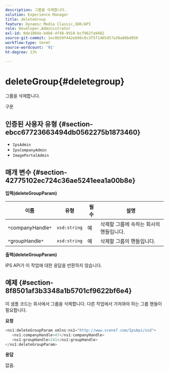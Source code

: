 ```yaml
---
description: 그룹을 삭제합니다.
solution: Experience Manager
title: deleteGroup
feature: Dynamic Media Classic,SDK/API
role: Developer,Administrator
exl-id: 0de188de-b4b6-4f48-9918-bcf962fa9482
source-git-commit: 1ec8b59f442eb96c6c3f5f1405d57a38a86bd056
workflow-type: tm+mt
source-wordcount: '91'
ht-degree: 13%

---
```


# deleteGroup{#deletegroup}

그룹을 삭제합니다.

구문

## 인증된 사용자 유형 {#section-ebcc67723663494db0562275b1873460}

* `IpsAdmin`
* `IpsCompanyAdmin`
* `ImagePortalAdmin`

## 매개 변수 {#section-42775102ec724c36ae5241eea1a00b8e}

**입력(deleteGroupParam)**

| 이름 | 유형 | 필수 | 설명 |
|---|---|---|---|
| `*`companyHandle`*` | `xsd:string` | 예 | 삭제할 그룹에 속하는 회사의 핸들입니다. |
| `*`groupHandle`*` | `xsd:string` | 예 | 삭제할 그룹의 핸들입니다. |

**출력(deleteGroupParam)**

IPS API가 이 작업에 대한 응답을 반환하지 않습니다.

## 예제 {#section-8f8501af3b3348a1b5701cf9622bf6e4}

이 샘플 코드는 회사에서 그룹을 삭제합니다. 다른 작업에서 가져와야 하는 그룹 핸들이 필요합니다.

**요청**

```java
<ns1:deleteGroupParam xmlns:ns1="http://www.scene7.com/IpsApi/xsd">
   <ns1:companyHandle>47</ns1:companyHandle>
   <ns1:groupHandle>241</ns1:groupHandle>
</ns1:deleteGroupParam>
```

**응답**

없음.
